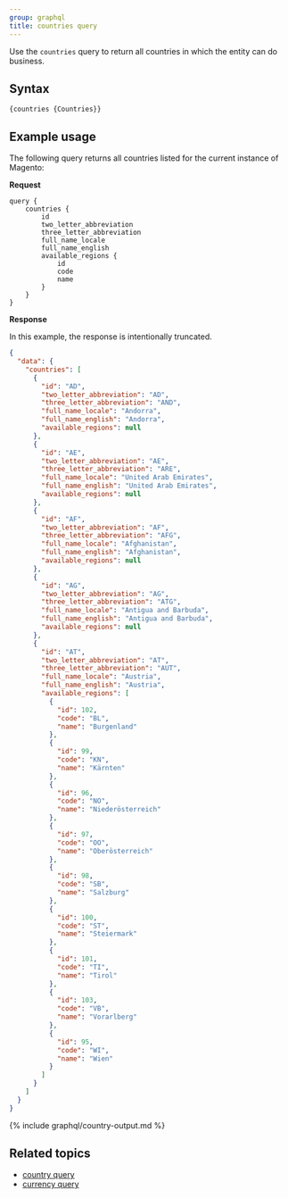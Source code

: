 ```yaml
---
group: graphql
title: countries query
---
```


Use the `countries` query to return all countries in which the entity can do business.

## Syntax

`{countries {Countries}}`

## Example usage

The following query returns all countries listed for the current instance of Magento:

**Request** 

```text
query {
    countries {
        id
        two_letter_abbreviation
        three_letter_abbreviation
        full_name_locale
        full_name_english
        available_regions {
            id
            code
            name
        }
    }
}
```

**Response**

In this example, the response is intentionally truncated.

```json
{
  "data": {
    "countries": [
      {
        "id": "AD",
        "two_letter_abbreviation": "AD",
        "three_letter_abbreviation": "AND",
        "full_name_locale": "Andorra",
        "full_name_english": "Andorra",
        "available_regions": null
      },
      {
        "id": "AE",
        "two_letter_abbreviation": "AE",
        "three_letter_abbreviation": "ARE",
        "full_name_locale": "United Arab Emirates",
        "full_name_english": "United Arab Emirates",
        "available_regions": null
      },
      {
        "id": "AF",
        "two_letter_abbreviation": "AF",
        "three_letter_abbreviation": "AFG",
        "full_name_locale": "Afghanistan",
        "full_name_english": "Afghanistan",
        "available_regions": null
      },
      {
        "id": "AG",
        "two_letter_abbreviation": "AG",
        "three_letter_abbreviation": "ATG",
        "full_name_locale": "Antigua and Barbuda",
        "full_name_english": "Antigua and Barbuda",
        "available_regions": null
      },
      {
        "id": "AT",
        "two_letter_abbreviation": "AT",
        "three_letter_abbreviation": "AUT",
        "full_name_locale": "Austria",
        "full_name_english": "Austria",
        "available_regions": [
          {
            "id": 102,
            "code": "BL",
            "name": "Burgenland"
          },
          {
            "id": 99,
            "code": "KN",
            "name": "Kärnten"
          },
          {
            "id": 96,
            "code": "NO",
            "name": "Niederösterreich"
          },
          {
            "id": 97,
            "code": "OO",
            "name": "Oberösterreich"
          },
          {
            "id": 98,
            "code": "SB",
            "name": "Salzburg"
          },
          {
            "id": 100,
            "code": "ST",
            "name": "Steiermark"
          },
          {
            "id": 101,
            "code": "TI",
            "name": "Tirol"
          },
          {
            "id": 103,
            "code": "VB",
            "name": "Vorarlberg"
          },
          {
            "id": 95,
            "code": "WI",
            "name": "Wien"
          }
        ]
      }
    ]
  }
}
```

{% include graphql/country-output.md %}

## Related topics

* [country query]({{page.baseurl}}/graphql/queries/directory-country.html)
* [currency query]({{page.baseurl}}/graphql/queries/directory-currency.html)
